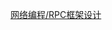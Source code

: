 [网络编程/RPC框架设计](https://mp.weixin.qq.com/s?__biz=MzAxMTA4Njc0OQ==&mid=2651436477&idx=1&sn=e8d1ba0463de77fd155658d342b8dee1&chksm=80bb6b4fb7cce25914bd251212998f20096378bf869d44c267a6649ea3e631582f29c04569c6&mpshare=1&scene=1&srcid=&pass_ticket=lIzkQ6YMwFOI0vteeGw2pDlwxNHyfTcL8OPIei9H5KWlX4JCGnEyYqRq2hdSNZx8#rd)
